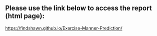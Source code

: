 ## Please use the link below to access the report (html page):
<https://findshawn.github.io/Exercise-Manner-Prediction/>